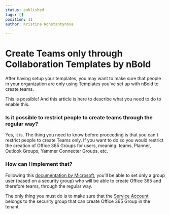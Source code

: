 ```yaml
---
status: published
tags: []
position: 11
author: Kristina Konstantynova

---
```

# Create Teams only through Collaboration Templates by nBold

After having setup your templates, you may want to make sure that people in your organization are only using Templates you've set up with nBold to create teams.

This is possible! And this article is here to describe what you need to do to enable this.

### Is it possible to restrict people to create teams through the regular way?

Yes, it is. The thing you need to know before proceeding is that you can't restrict people to create Teams only. If you want to do so you would restrict the creation of Office 365 Groups for users, meaning: teams, Planner, Outlook Groups, Yammer Connecter Groups, etc.

### How can I implement that?

Following this [documentation by Microsoft](https://docs.microsoft.com/en-us/microsoft-365/solutions/manage-creation-of-groups), you'll be able to set only a group user (based on a security group) who will be able to create Office 365 and therefore teams, through the regular way.

The only thing you must do is to make sure that the [Service Account](/quickstart/set-up-the-home-page.md) belongs to the security group that can create Office 365 Group in the tenant.